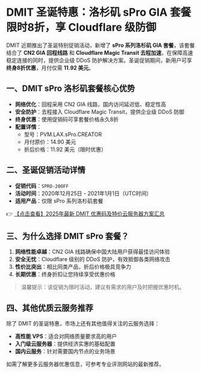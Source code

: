 # DMIT 圣诞特惠：洛杉矶 sPro GIA 套餐限时8折，享 Cloudflare 级防御

DMIT 近期推出了圣诞特别促销活动，新增了 **sPro 系列洛杉矶 GIA 套餐**，该套餐结合了 **CN2 GIA 回程线路** 和 **Cloudflare Magic Transit 去程加速**，在保障高速稳定连接的同时，提供企业级 DDoS 防护解决方案。圣诞促销期间，新用户可享 **终身8折优惠**，月付仅需 **11.92 美元**。

## 一、DMIT sPro 洛杉矶套餐核心优势

- **网络优化**：回程采用 CN2 GIA 线路，国内访问延迟低、稳定性高
- **安全防护**：去程接入 Cloudflare Magic Transit，提供企业级 DDoS 防御
- **终身优惠**：使用促销码可享套餐价格永久8折
- **配置详情**：
  - 型号：PVM.LAX.sPro.CREATOR
  - 月付原价：14.90 美元
  - 折后价格：11.92 美元（限时优惠）

## 二、圣诞促销活动详情

- **促销代码**：`SPRO-20OFF`
- **活动时间**：2020年12月25日 - 2021年1月1日（UTC时间）
- **适用产品**：仅限 sPro 系列洛杉矶套餐

👉 [【点击查看】2025年最新 DMIT 优惠码及特价云服务器方案汇总](https://bit.ly/dmit_coupon)

## 三、为什么选择 DMIT sPro 套餐？

1. **网络性能卓越**：CN2 GIA 线路确保中国大陆用户获得最佳访问体验
2. **安全无忧**：Cloudflare 级别的 DDoS 防护，有效抵御各类网络攻击
3. **性价比突出**：相比同类产品，折后价格极具竞争力
4. **长期优惠**：终身折扣让您持续享受优惠价格

> 温馨提示：该促销为限时活动，建议有需求的用户及时把握优惠时机。

## 四、其他优质云服务推荐

除了 DMIT 的圣诞特惠，市场上还有其他值得关注的云服务选择：

- **高性能 VPS**：适合对网络质量要求高的用户
- **入门级云服务器**：提供经济实惠的基础配置
- **国内云服务**：针对需要国内节点的业务场景

如需了解更多云服务器优惠信息，可参考专业评测网站的最新推荐。